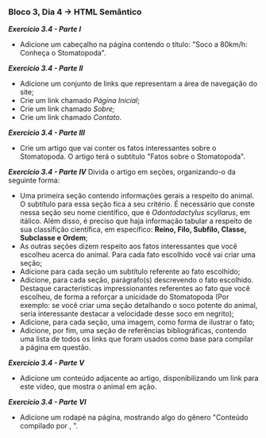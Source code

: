 ### Bloco 3, Dia 4 -> HTML Semântico

_**Exercício 3.4 - Parte I**_
 - Adicione um cabeçalho na página contendo o título: "Soco a 80km/h: Conheça o Stomatopoda".

_**Exercício 3.4 - Parte II**_
 - Adicione um conjunto de links que representam a área de navegação do site;
 - Crie um link chamado _Página Inicial_;
 - Crie um link chamado _Sobre;_
 - Crie um link chamado _Contato_.

_**Exercício 3.4 - Parte III**_
 - Crie um artigo que vai conter os fatos interessantes sobre o Stomatopoda. O artigo terá o subtítulo "Fatos sobre o Stomatopoda".

_**Exercício 3.4 - Parte IV**_
Divida o artigo em seções, organizando-o da seguinte forma:
 - Uma primeira seção contendo informações gerais a respeito do animal. O subtítulo para essa seção fica a seu critério. É necessário que conste nessa seção seu nome científico, que é _Odontodactylus scyllarus_, em itálico. Além disso, é preciso que haja informação tabular a respeito de sua classifição científica, em específico: **Reino, Filo, Subfilo, Classe, Subclasse e Ordem**;
 - As outras seções dizem respeito aos fatos interessantes que você escolheu acerca do animal. Para cada fato escolhido você vai criar uma seção;
 - Adicione para cada seção um subtítulo referente ao fato escolhido;
 - Adicione, para cada seção, parágrafo(s) descrevendo o fato escolhido. Destaque características impressionantes referentes ao fato que você escolheu, de forma a reforçar a unicidade do Stomatopoda (Por exemplo: se você criar uma seção detalhando o soco potente do animal, seria interessante destacar a velocidade desse soco em negrito);
 - Adicione, para cada seção, uma imagem, como forma de ilustrar o fato;
 - Adicione, por fim, uma seção de referências bibliográficas, contendo uma lista de todos os links que foram usados como base para compilar a página em questão.
 
_**Exercício 3.4 - Parte V**_
 - Adicione um conteúdo adjacente ao artigo, disponibilizando um link para este vídeo, que mostra o animal em ação.

_**Exercício 3.4 - Parte VI**_
 - Adicione um rodapé na página, mostrando algo do gênero "Conteúdo compilado por , ".